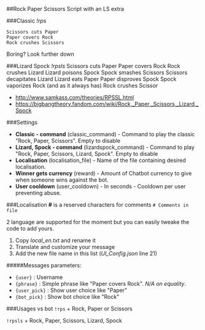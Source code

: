##Rock Paper Scissors Script with an LS extra 

###Classic *!rps*

    Scissors cuts Paper 
    Paper covers Rock 
    Rock crushes Scissors 

Boring? Look further down

###Lizard Spock *!rpsls*
    Scissors cuts Paper 
    Paper covers Rock 
    Rock crushes Lizard 
    Lizard poisons Spock 
    Spock smashes Scissors 
    Scissors decapitates Lizard 
    Lizard eats Paper 
    Paper disproves Spock 
    Spock vaporizes Rock 
    (and as it always has) Rock crushes Scissor

- http://www.samkass.com/theories/RPSSL.html
- https://bigbangtheory.fandom.com/wiki/Rock,_Paper,_Scissors,_Lizard,_Spock

###Settings
* **Classic - command** (classic_command) - Command to play the classic "Rock, Paper, Scissors". Empty to disable
* **Lizard, Spock - command** (lizardspock_command) - Command to play "Rock, Paper, Scissors, Lizard, Spock". Empty to disable
* **Localisation** (localisation_file) - Name of the file containing desired localisation.
* **Winner gets currency** (reward) - Amount of Chatbot currency to give when someone wins against the bot.
* **User cooldown** (user_cooldown) - In seconds - Cooldown per user preventing abuse.

###Localisation
**#** is a reserved characters for comments `# Comments in file`

2 language are supported for the moment but you can easily tweake the code to add yours.
1. Copy *local_en.txt* and rename it
2. Translate and customize your message
3. Add the new file name in this list (*UI_Config.json* line 21)

#####Messages parameters: 
- `{user}` : Username 
- `{phrase}` : Simple phrase like "Paper covers Rock". *N/A on equality*. 
- `{user_pick}` : Show user choice like "Paper" 
- `{bot_pick}` : Show bot choice like "Rock"

###Usages vs bot
`!rps` + Rock, Paper or Scissors

`!rpsls` + Rock, Paper, Scissors, Lizard, Spock
